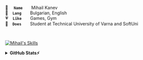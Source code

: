 👤  **`Name`**  Mihail Kanev
<br>
💬 **`Lang`**  Bulgarian, English
<br>
💗 **`Like`**  Games, Gym
<br>
💼 **`Does`**  Student at Technical University of Varna and SoftUni

<br>

<a href="#">![Mihail's Skills](https://skillicons.dev/icons?i=java,cs,html,css,php&theme=dark)</a>

<details>
  <summary><b>GitHub Stats⚡</b></summary>

  <a href="#">![Mihail's GitHub Stats](https://github-readme-stats.vercel.app/api?username=mihailkanev01&theme=github_dark&show_icons=true&hide_border=true&hide_title=true)</a>
  <a href="#">![Mihail's Top Langs](https://github-readme-stats.vercel.app/api/top-langs/?username=mihailkanev01&layout=compact&theme=github_dark&hide_border=true&langs_count=20&hide_title=true)</a>
  <a href="#">![Mihail's Trophies](https://github-profile-trophy.vercel.app/?username=mihailkanev01&theme=darkhub&no-frame=true&no-bg=false)</a>
</details>

